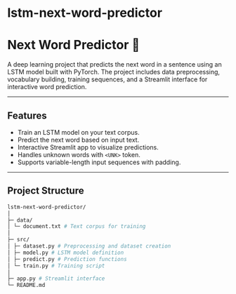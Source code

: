 # lstm-next-word-predictor
# Next Word Predictor 📝

A deep learning project that predicts the next word in a sentence using an LSTM model built with PyTorch. The project includes data preprocessing, vocabulary building, training sequences, and a Streamlit interface for interactive word prediction.

---

## Features

- Train an LSTM model on your text corpus.
- Predict the next word based on input text.
- Interactive Streamlit app to visualize predictions.
- Handles unknown words with `<UNK>` token.
- Supports variable-length input sequences with padding.

---

## Project Structure

```bash
lstm-next-word-predictor/
│
├─ data/
│ └─ document.txt # Text corpus for training
│
├─ src/
│ ├─ dataset.py # Preprocessing and dataset creation
│ ├─ model.py # LSTM model definition
│ ├─ predict.py # Prediction functions
│ └─ train.py # Training script
│
├─ app.py # Streamlit interface
└─ README.md
